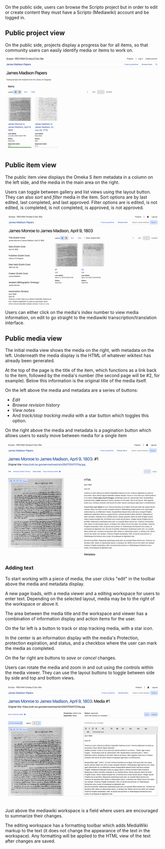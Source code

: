 On the public side, users can browse the Scripto project but in order to edit or create content they must have a Scripto (Mediawiki) account and be logged in. 

## Public project view
On the public side, projects display a progress bar for all items, so that community users can easily identify media or items to work on. 

![Public project view. There are two large square thumbnails representing items in the project. One has a "2/2" and a full green bar underneath it, indicating that the item has been completely transcribed](../../modules/modulesfiles/scripto_publicproj.png)

## Public item view
The public item view displays the Omeka S item metadata in a column on the left side, and the media in the main area on the right. 

Users can toggle between gallery and list views using the layout button. They can also *sort* and *filter* media in the item. Sort options are by last edited, last completed, and last approved. Filter options are is edited, is not edited, is completed, is not completed, is approved, is not approved.

![Public item view](../../modules/modulesfiles/scripto_publicitem.png)

Users can either click on the media's index number to view media information, on edit to go straight to the mediawiki transcription/translation interface.

## Public media view
The initial media view shows the media on the right, with metadata on the left. Underneath the media display is the HTML of whatever wikitext has already been generated. 

At the top of the page is the title of the item, which functions as a link back to the item, followed by the media's number (the second page will be #2, for example). Below this information is the original title of the media itself. 

On the left above the media and metadata are a series of buttons:

- *Edit*
- *Browse revision history*
- *View notes*
- And *track/stop tracking media* with a star button which toggles this option.

On the right above the media and metadata is a pagination button which allows users to easily move between media for a single item

![media view](../../modules/modulesfiles/scripto_mediav.png)

### Adding text
To start working with a piece of media, the user clicks "edit" in the toolbar above the media and metadata display.

A new page loads, with a media viewer and a editing workspace for users to enter text. Depending on the selected layout, media may be to the right of the workspace or above it.

The area between the media title and the workspace and viewer has a combination of information display and action items for the user. 

On the far left is a button to track or stop tracking media, with a star icon.

In the center is an information display with the media's Protection, protection expiration, and status, and a checkbox where the user can mark the media as completed. 

On the far right are buttons to *save* or *cancel* changes. 


Users can rotate the media and zoom in and out using the controls within the media viewer. They can use the layout buttons to toggle between side by side and top and bottom views. 

![edit media](../../modules/modulesfiles/scripto_editmedia.png)

Just above the mediawiki workspace is a field where users are encouraged to summarize their changes. 

The editing workspace has a formatting toolbar which adds MediaWiki markup to the text (it does not change the appearance of the text in the workspace). Any formatting will be applied to the HTML view of the text after changes are saved.